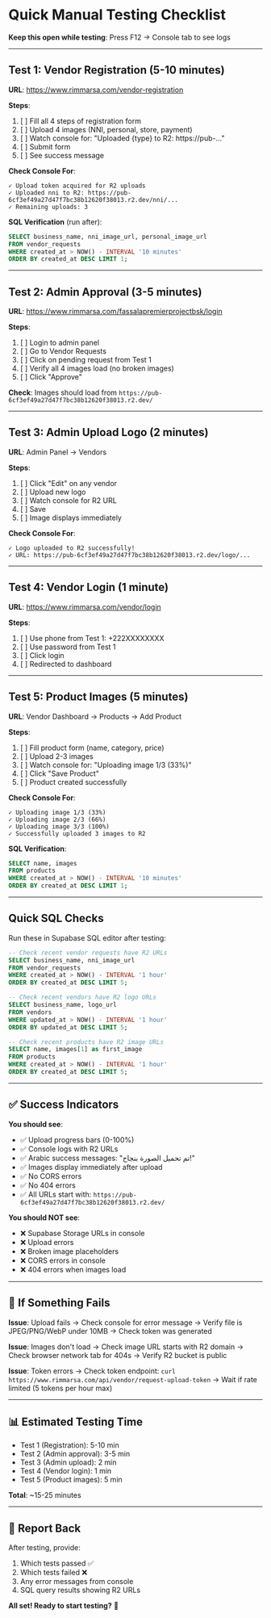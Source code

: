 # Quick Manual Testing Checklist

**Keep this open while testing**: Press F12 → Console tab to see logs

---

## Test 1: Vendor Registration (5-10 minutes)

**URL**: https://www.rimmarsa.com/vendor-registration

**Steps**:
1. [ ] Fill all 4 steps of registration form
2. [ ] Upload 4 images (NNI, personal, store, payment)
3. [ ] Watch console for: "Uploaded {type} to R2: https://pub-..."
4. [ ] Submit form
5. [ ] See success message

**Check Console For**:
```
✓ Upload token acquired for R2 uploads
✓ Uploaded nni to R2: https://pub-6cf3ef49a27d47f7bc38b12620f38013.r2.dev/nni/...
✓ Remaining uploads: 3
```

**SQL Verification** (run after):
```sql
SELECT business_name, nni_image_url, personal_image_url
FROM vendor_requests
WHERE created_at > NOW() - INTERVAL '10 minutes'
ORDER BY created_at DESC LIMIT 1;
```

---

## Test 2: Admin Approval (3-5 minutes)

**URL**: https://www.rimmarsa.com/fassalapremierprojectbsk/login

**Steps**:
1. [ ] Login to admin panel
2. [ ] Go to Vendor Requests
3. [ ] Click on pending request from Test 1
4. [ ] Verify all 4 images load (no broken images)
5. [ ] Click "Approve"

**Check**: Images should load from `https://pub-6cf3ef49a27d47f7bc38b12620f38013.r2.dev/`

---

## Test 3: Admin Upload Logo (2 minutes)

**URL**: Admin Panel → Vendors

**Steps**:
1. [ ] Click "Edit" on any vendor
2. [ ] Upload new logo
3. [ ] Watch console for R2 URL
4. [ ] Save
5. [ ] Image displays immediately

**Check Console For**:
```
✓ Logo uploaded to R2 successfully!
✓ URL: https://pub-6cf3ef49a27d47f7bc38b12620f38013.r2.dev/logo/...
```

---

## Test 4: Vendor Login (1 minute)

**URL**: https://www.rimmarsa.com/vendor/login

**Steps**:
1. [ ] Use phone from Test 1: +222XXXXXXXX
2. [ ] Use password from Test 1
3. [ ] Click login
4. [ ] Redirected to dashboard

---

## Test 5: Product Images (5 minutes)

**URL**: Vendor Dashboard → Products → Add Product

**Steps**:
1. [ ] Fill product form (name, category, price)
2. [ ] Upload 2-3 images
3. [ ] Watch console for: "Uploading image 1/3 (33%)"
4. [ ] Click "Save Product"
5. [ ] Product created successfully

**Check Console For**:
```
✓ Uploading image 1/3 (33%)
✓ Uploading image 2/3 (66%)
✓ Uploading image 3/3 (100%)
✓ Successfully uploaded 3 images to R2
```

**SQL Verification**:
```sql
SELECT name, images
FROM products
WHERE created_at > NOW() - INTERVAL '10 minutes'
ORDER BY created_at DESC LIMIT 1;
```

---

## Quick SQL Checks

Run these in Supabase SQL editor after testing:

```sql
-- Check recent vendor requests have R2 URLs
SELECT business_name, nni_image_url
FROM vendor_requests
WHERE created_at > NOW() - INTERVAL '1 hour'
ORDER BY created_at DESC LIMIT 5;

-- Check recent vendors have R2 logo URLs
SELECT business_name, logo_url
FROM vendors
WHERE updated_at > NOW() - INTERVAL '1 hour'
ORDER BY updated_at DESC LIMIT 5;

-- Check recent products have R2 image URLs
SELECT name, images[1] as first_image
FROM products
WHERE created_at > NOW() - INTERVAL '1 hour'
ORDER BY created_at DESC LIMIT 5;
```

---

## ✅ Success Indicators

**You should see**:
- ✅ Upload progress bars (0-100%)
- ✅ Console logs with R2 URLs
- ✅ Arabic success messages: "تم تحميل الصورة بنجاح!"
- ✅ Images display immediately after upload
- ✅ No CORS errors
- ✅ No 404 errors
- ✅ All URLs start with: `https://pub-6cf3ef49a27d47f7bc38b12620f38013.r2.dev/`

**You should NOT see**:
- ❌ Supabase Storage URLs in console
- ❌ Upload errors
- ❌ Broken image placeholders
- ❌ CORS errors in console
- ❌ 404 errors when images load

---

## 🚨 If Something Fails

**Issue**: Upload fails
→ Check console for error message
→ Verify file is JPEG/PNG/WebP under 10MB
→ Check token was generated

**Issue**: Images don't load
→ Check image URL starts with R2 domain
→ Check browser network tab for 404s
→ Verify R2 bucket is public

**Issue**: Token errors
→ Check token endpoint: `curl https://www.rimmarsa.com/api/vendor/request-upload-token`
→ Wait if rate limited (5 tokens per hour max)

---

## 📊 Estimated Testing Time

- Test 1 (Registration): 5-10 min
- Test 2 (Admin approval): 3-5 min
- Test 3 (Admin upload): 2 min
- Test 4 (Vendor login): 1 min
- Test 5 (Product images): 5 min

**Total**: ~15-25 minutes

---

## 📝 Report Back

After testing, provide:
1. Which tests passed ✅
2. Which tests failed ❌
3. Any error messages from console
4. SQL query results showing R2 URLs

**All set! Ready to start testing?** 🚀
